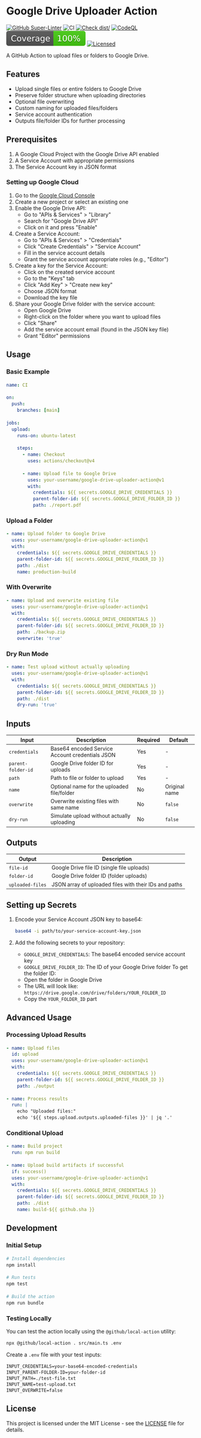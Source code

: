 # Google Drive Uploader Action

[![GitHub Super-Linter](https://github.com/VeyronSakai/google-drive-uploader/actions/workflows/linter.yml/badge.svg)](https://github.com/VeyronSakai/google-drive-uploader/actions/workflows/linter.yml)
![CI](https://github.com/VeyronSakai/google-drive-uploader/actions/workflows/ci.yml/badge.svg)
[![Check dist/](https://github.com/VeyronSakai/google-drive-uploader/actions/workflows/check-dist.yml/badge.svg)](https://github.com/VeyronSakai/google-drive-uploader/actions/workflows/check-dist.yml)
[![CodeQL](https://github.com/VeyronSakai/google-drive-uploader/actions/workflows/codeql-analysis.yml/badge.svg)](https://github.com/VeyronSakai/google-drive-uploader/actions/workflows/codeql-analysis.yml)
[![Coverage](./badges/coverage.svg)](./badges/coverage.svg)
[![Licensed](https://github.com/VeyronSakai/google-drive-uploader/actions/workflows/licensed.yml/badge.svg)](https://github.com/VeyronSakai/google-drive-uploader/actions/workflows/licensed.yml)

A GitHub Action to upload files or folders to Google Drive.

## Features

- Upload single files or entire folders to Google Drive
- Preserve folder structure when uploading directories
- Optional file overwriting
- Custom naming for uploaded files/folders
- Service account authentication
- Outputs file/folder IDs for further processing

## Prerequisites

1. A Google Cloud Project with the Google Drive API enabled
2. A Service Account with appropriate permissions
3. The Service Account key in JSON format

### Setting up Google Cloud

1. Go to the [Google Cloud Console](https://console.cloud.google.com/)
2. Create a new project or select an existing one
3. Enable the Google Drive API:
   - Go to "APIs & Services" > "Library"
   - Search for "Google Drive API"
   - Click on it and press "Enable"
4. Create a Service Account:
   - Go to "APIs & Services" > "Credentials"
   - Click "Create Credentials" > "Service Account"
   - Fill in the service account details
   - Grant the service account appropriate roles (e.g., "Editor")
5. Create a key for the Service Account:
   - Click on the created service account
   - Go to the "Keys" tab
   - Click "Add Key" > "Create new key"
   - Choose JSON format
   - Download the key file
6. Share your Google Drive folder with the service account:
   - Open Google Drive
   - Right-click on the folder where you want to upload files
   - Click "Share"
   - Add the service account email (found in the JSON key file)
   - Grant "Editor" permissions

## Usage

### Basic Example

```yaml
name: CI

on:
  push:
    branches: [main]

jobs:
  upload:
    runs-on: ubuntu-latest

    steps:
      - name: Checkout
        uses: actions/checkout@v4

      - name: Upload file to Google Drive
        uses: your-username/google-drive-uploader-action@v1
        with:
          credentials: ${{ secrets.GOOGLE_DRIVE_CREDENTIALS }}
          parent-folder-id: ${{ secrets.GOOGLE_DRIVE_FOLDER_ID }}
          path: ./report.pdf
```

### Upload a Folder

```yaml
- name: Upload folder to Google Drive
  uses: your-username/google-drive-uploader-action@v1
  with:
    credentials: ${{ secrets.GOOGLE_DRIVE_CREDENTIALS }}
    parent-folder-id: ${{ secrets.GOOGLE_DRIVE_FOLDER_ID }}
    path: ./dist
    name: production-build
```

### With Overwrite

```yaml
- name: Upload and overwrite existing file
  uses: your-username/google-drive-uploader-action@v1
  with:
    credentials: ${{ secrets.GOOGLE_DRIVE_CREDENTIALS }}
    parent-folder-id: ${{ secrets.GOOGLE_DRIVE_FOLDER_ID }}
    path: ./backup.zip
    overwrite: 'true'
```

### Dry Run Mode

```yaml
- name: Test upload without actually uploading
  uses: your-username/google-drive-uploader-action@v1
  with:
    credentials: ${{ secrets.GOOGLE_DRIVE_CREDENTIALS }}
    parent-folder-id: ${{ secrets.GOOGLE_DRIVE_FOLDER_ID }}
    path: ./dist
    dry-run: 'true'
```

## Inputs

| Input              | Description                                     | Required | Default       |
| ------------------ | ----------------------------------------------- | -------- | ------------- |
| `credentials`      | Base64 encoded Service Account credentials JSON | Yes      | -             |
| `parent-folder-id` | Google Drive folder ID for uploads              | Yes      | -             |
| `path`             | Path to file or folder to upload                | Yes      | -             |
| `name`             | Optional name for the uploaded file/folder      | No       | Original name |
| `overwrite`        | Overwrite existing files with same name         | No       | `false`       |
| `dry-run`          | Simulate upload without actually uploading      | No       | `false`       |

## Outputs

| Output           | Description                                           |
| ---------------- | ----------------------------------------------------- |
| `file-id`        | Google Drive file ID (single file uploads)            |
| `folder-id`      | Google Drive folder ID (folder uploads)               |
| `uploaded-files` | JSON array of uploaded files with their IDs and paths |

## Setting up Secrets

1. Encode your Service Account JSON key to base64:

   ```bash
   base64 -i path/to/your-service-account-key.json
   ```

2. Add the following secrets to your repository:
   - `GOOGLE_DRIVE_CREDENTIALS`: The base64 encoded service account key
   - `GOOGLE_DRIVE_FOLDER_ID`: The ID of your Google Drive folder To get the
     folder ID:
   - Open the folder in Google Drive
   - The URL will look like:
     `https://drive.google.com/drive/folders/YOUR_FOLDER_ID`
   - Copy the `YOUR_FOLDER_ID` part

## Advanced Usage

### Processing Upload Results

```yaml
- name: Upload files
  id: upload
  uses: your-username/google-drive-uploader-action@v1
  with:
    credentials: ${{ secrets.GOOGLE_DRIVE_CREDENTIALS }}
    parent-folder-id: ${{ secrets.GOOGLE_DRIVE_FOLDER_ID }}
    path: ./output

- name: Process results
  run: |
    echo "Uploaded files:"
    echo '${{ steps.upload.outputs.uploaded-files }}' | jq '.'
```

### Conditional Upload

```yaml
- name: Build project
  run: npm run build

- name: Upload build artifacts if successful
  if: success()
  uses: your-username/google-drive-uploader-action@v1
  with:
    credentials: ${{ secrets.GOOGLE_DRIVE_CREDENTIALS }}
    parent-folder-id: ${{ secrets.GOOGLE_DRIVE_FOLDER_ID }}
    path: ./dist
    name: build-${{ github.sha }}
```

## Development

### Initial Setup

```bash
# Install dependencies
npm install

# Run tests
npm test

# Build the action
npm run bundle
```

### Testing Locally

You can test the action locally using the `@github/local-action` utility:

```bash
npx @github/local-action . src/main.ts .env
```

Create a `.env` file with your test inputs:

```env
INPUT_CREDENTIALS=your-base64-encoded-credentials
INPUT_PARENT-FOLDER-ID=your-folder-id
INPUT_PATH=./test-file.txt
INPUT_NAME=test-upload.txt
INPUT_OVERWRITE=false
```

## License

This project is licensed under the MIT License - see the [LICENSE](LICENSE) file
for details.
